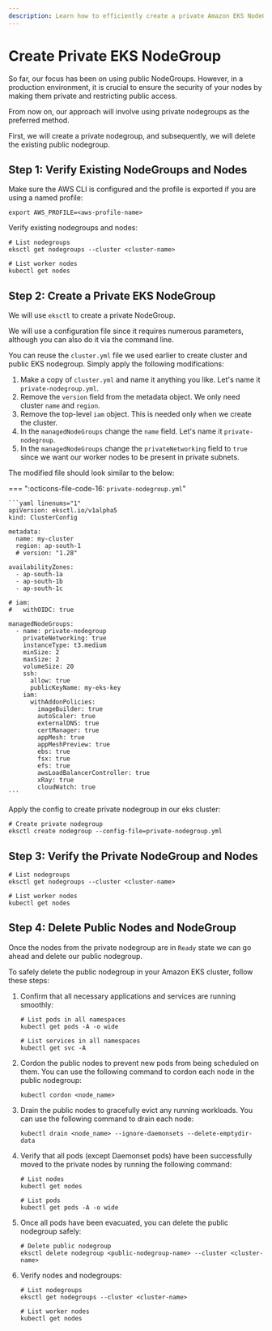 ```yaml
---
description: Learn how to efficiently create a private Amazon EKS NodeGroup with our step-by-step guide. Secure your Kubernetes cluster today and streamline your infrastructure management.
---
```


# Create Private EKS NodeGroup

So far, our focus has been on using public NodeGroups. However, in a production environment, it is crucial to ensure the security of your nodes by making them private and restricting public access.

From now on, our approach will involve using private nodegroups as the preferred method.

First, we will create a private nodegroup, and subsequently, we will delete the existing public nodegroup.


## Step 1: Verify Existing NodeGroups and Nodes

Make sure the AWS CLI is configured and the profile is exported if you are using a named profile:

```
export AWS_PROFILE=<aws-profile-name>
```

Verify existing nodegroups and nodes:

```
# List nodegroups
eksctl get nodegroups --cluster <cluster-name>

# List worker nodes
kubectl get nodes
```


## Step 2: Create a Private EKS NodeGroup

We will use `eksctl` to create a private NodeGroup.

We will use a configuration file since it requires numerous parameters, although you can also do it via the command line.

You can reuse the `cluster.yml` file we used earlier to create cluster and public EKS nodegroup. Simply apply the following modifications:

1. Make a copy of `cluster.yml` and name it anything you like. Let's name it `private-nodegroup.yml`.
2. Remove the `version` field from the metadata object. We only need cluster `name` and `region`.
3. Remove the top-level `iam` object. This is needed only when we create the cluster.
4. In the `managedNodeGroups` change the `name` field. Let's name it `private-nodegroup`.
5. In the `managedNodeGroups` change the `privateNetworking` field to `true` since we want our worker nodes to be present in private subnets.

The modified file should look similar to the below:

=== ":octicons-file-code-16: `private-nodegroup.yml`"

    ```yaml linenums="1"
    apiVersion: eksctl.io/v1alpha5
    kind: ClusterConfig

    metadata:
      name: my-cluster
      region: ap-south-1
      # version: "1.28"

    availabilityZones:
      - ap-south-1a
      - ap-south-1b
      - ap-south-1c

    # iam:
    #   withOIDC: true

    managedNodeGroups:
      - name: private-nodegroup
        privateNetworking: true
        instanceType: t3.medium
        minSize: 2
        maxSize: 2
        volumeSize: 20
        ssh:
          allow: true
          publicKeyName: my-eks-key
        iam:
          withAddonPolicies:
            imageBuilder: true
            autoScaler: true
            externalDNS: true
            certManager: true
            appMesh: true
            appMeshPreview: true
            ebs: true
            fsx: true
            efs: true
            awsLoadBalancerController: true
            xRay: true
            cloudWatch: true
    ```

Apply the config to create private nodegroup in our eks cluster:

```
# Create private nodegroup
eksctl create nodegroup --config-file=private-nodegroup.yml
```


## Step 3: Verify the Private NodeGroup and Nodes

```
# List nodegroups
eksctl get nodegroups --cluster <cluster-name>

# List worker nodes
kubectl get nodes
```


## Step 4: Delete Public Nodes and NodeGroup

Once the nodes from the private nodegroup are in `Ready` state we can go ahead and delete our public nodegroup.

To safely delete the public nodegroup in your Amazon EKS cluster, follow these steps:

1. Confirm that all necessary applications and services are running smoothly:

    ```
    # List pods in all namespaces
    kubectl get pods -A -o wide

    # List services in all namespaces
    kubectl get svc -A
    ```

2. Cordon the public nodes to prevent new pods from being scheduled on them. You can use the following command to cordon each node in the public nodegroup:

    ```
    kubectl cordon <node_name>
    ```

3. Drain the public nodes to gracefully evict any running workloads. You can use the following command to drain each node:

    ```
    kubectl drain <node_name> --ignore-daemonsets --delete-emptydir-data
    ```

4. Verify that all pods (except Daemonset pods) have been successfully moved to the private nodes by running the following command:

    ```
    # List nodes
    kubectl get nodes

    # List pods
    kubectl get pods -A -o wide
    ```

5. Once all pods have been evacuated, you can delete the public nodegroup safely:

    ```
    # Delete public nodegroup
    eksctl delete nodegroup <public-nodegroup-name> --cluster <cluster-name>
    ```

6. Verify nodes and nodegroups:

    ```
    # List nodegroups
    eksctl get nodegroups --cluster <cluster-name>

    # List worker nodes
    kubectl get nodes
    ```
